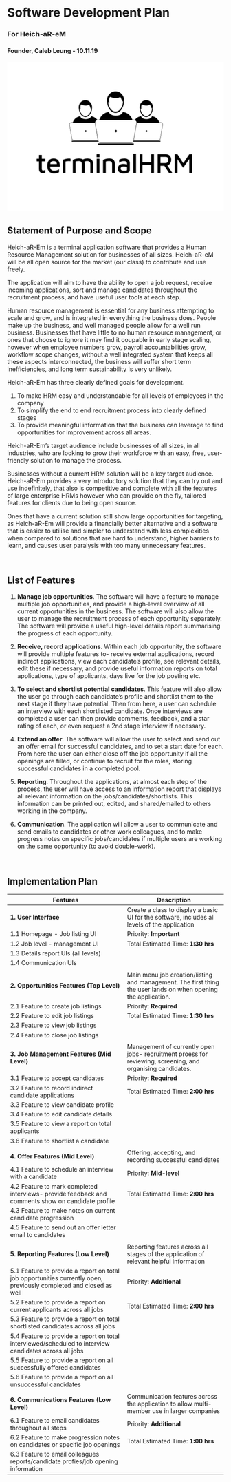 # Software Development Plan
### For **Heich-aR-eM**

#### Founder, Caleb Leung - 10.11.19
![logo](./terminalHRM-logo.png)

## **Statement of Purpose and Scope**

Heich-aR-Em is a terminal application software that provides a Human Resource Management solution for businesses of all sizes. Heich-aR-eM will be all open source for the market (our class) to contribute and use freely. 

The application will aim to have the ability to open a job request, receive incoming applications, sort and manage candidates throughout the recruitment process, and have useful user tools at each step. 

Human resource management is essential for any business attempting to scale and grow, and is integrated in everything the business does. People make up the business, and well managed people allow for a well run business. Businesses that have little to no human resource management, or ones that choose to ignore it may find it coupable in early stage scaling, however when employee numbers grow, payroll accountabilities grow, workflow scope changes, without a well integrated system that keeps all these aspects interconnected, the business will suffer short term inefficiencies, and long term sustainability is very unlikely. 

Heich-aR-Em has three clearly defined goals for development.

1. To make HRM easy and understandable for all levels of employees in the company
2. To simplify the end to end recruitment process into clearly defined stages
3. To provide meaningful information that the business can leverage to find opportunities for improvement across all areas. 

Heich-aR-Em’s target audience include businesses of all sizes, in all industries, who are looking to grow their workforce with an easy, free, user-friendly solution to manage the process. 

Businesses without a current HRM solution will be a key target audience. Heich-aR-Em provides a very introductory solution that they can try out and use indefinitely, that also is competitive and complete with all the features of large enterprise HRMs however who can provide on the fly, tailored features for clients due to being open source.  

Ones that have a current solution still show large opportunities for targeting, as Heich-aR-Em will provide a financially better alternative and a software that is easier to utilise and simpler to understand with less complexities when compared to solutions that are hard to understand, higher barriers to learn, and causes user paralysis with too many unnecessary features. 

<br>

## **List of Features**

1. **Manage job opportunities**. The software will have a feature to manage multiple job opportunities, and provide a high-level overview of all current opportunities in the business. The software will also allow the user to manage the recruitment process of each opportunity separately. The software will provide a useful high-level details report summarising the progress of each opportunity. 

2. **Receive, record applications**. Within each job opportunity, the software will provide multiple features to- receive external applications, record indirect applications, view each candidate’s profile, see relevant details, edit these if necessary, and provide useful information reports on total applications, type of applicants, days live for the job posting etc. 

3. **To select and shortlist potential candidates**. This feature will also allow the user go through each candidate’s profile and shortlist them to the next stage if they have potential. Then from here, a user can schedule an interview with each shortlisted candidate. Once interviews are completed a user can then provide comments, feedback, and a star rating of each, or even request a 2nd stage interview if necessary. 

4. **Extend an offer**. The software will allow the user to select and send out an offer email for successful candidates, and to set a start date for each. From here the user can either close off the job opportunity if all the openings are filled, or continue to recruit for the roles, storing successful candidates in a completed pool.

5. **Reporting**. Throughout the applications, at almost each step of the process, the user will have access to an information report that displays all relevant information on the jobs/candidates/shortlists. This information can be printed out, edited, and shared/emailed to others working in the company. 

6. **Communication**. The application will allow a user to communicate and send emails to candidates or other work colleagues, and to make progress notes on specific jobs/candidates if multiple users are working on the same opportunity (to avoid double-work).

<br>

## **Implementation Plan**

| Features      | Description |
| ----------- | ----------- |
| **1. User Interface** | Create a class to display a basic UI for the software, includes all levels of the application     |
| 1.1 Homepage - Job listing UI |    Priority: **Important**      |
| 1.2 Job level - management UI |   Total Estimated Time: **1:30 hrs**       |
| 1.3 Details report UIs (all levels)|      |
| 1.4 Communication UIs |         |
|    |  |
| **2. Opportunities Features (Top Level)** | Main menu job creation/listing and management. The first thing the user lands on when opening the application.        |
| 2.1 Feature to create job listings|  Priority: **Required**        |
| 2.2 Feature to edit job listings |  Total Estimated Time: **1:30 hrs**        |
| 2.3 Feature to view job listings |      |
| 2.4 Feature to close job listings |    |
| | 
| **3. Job Management Features (Mid Level)** | Management of currently open jobs- recruitment proess for reviewing, screening, and organising candidates. |
| 3.1 Feature to accept candidates|  Priority: **Required**        |
| 3.2 Feature to record indirect candidate applications |  Total Estimated Time: **2:00 hrs**        |
| 3.3 Feature to view candidate profile |      |
| 3.4 Feature to edit candidate details |    |
| 3.5 Feature to view a report on total applicants |         |
| 3.6 Feature to shortlist a candidate |         |
||
| **4. Offer Features (Mid Level)** | Offering, accepting, and recording successful candidates |
| 4.1 Feature to schedule an interview with a candidate|  Priority: **Mid-level**        |
| 4.2 Feature to mark completed interviews- provide feedback and comments show on candidate profile |  Total Estimated Time: **2:00 hrs**        |
| 4.3 Feature to make notes on current candidate progression |      |
| 4.5 Feature to send out an offer letter email to candidates |    |
||
| **5. Reporting Features (Low Level)** | Reporting features across all stages of the application of relevant helpful information |
| 5.1 Feature to provide a report on total job opportunities currently open, previously completed and closed as well|  Priority: **Additional**        |
| 5.2 Feature to provide a report on current applicants across all jobs |  Total Estimated Time: **2:00 hrs**        |
| 5.3 Feature to provide a report on total shortlisted candidates across all jobs |      |
| 5.4 Feature to provide a report on total interviewed/scheduled to interview candidates across all jobs |    |
| 5.5 Feature to provide a report on all successfully offered candidates|    |
| 5.6 Feature to provide a report on all unsuccessful candidates|    |
||
| **6. Communications Features (Low Level)** | Communication features across the application to allow multi-member use in larger companies |
| 6.1 Feature to email candidates throughout all steps|  Priority: **Additional**        |
| 6.2 Feature to make progression notes on candidates or specific job openings |  Total Estimated Time: **1:00 hrs**        |
| 6.3 Feature to email colleagues reports/candidate profies/job opening information|      |




